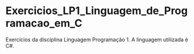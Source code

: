 # Exercicios_LP1_Linguagem_de_Programacao_em_C
 Exercícios da disciplina Linguagem Programação 1. A linguagem utilizada é C#.
